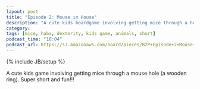 ```yaml
---
layout: post
title: "Episode 2: Mouse in House"
description: "A cute kids boardgame involving getting mice through a hole."
category: 
tags: [mice, haba, dexterity, kids game, animals, short]
podcast_time: "10:04"
podcast_url: https://s3.amazonaws.com/board2pieces/B2P+Episode+2+Mouse+in+House.mp3
---
```

{% include JB/setup %}

A cute kids game involving getting mice through a mouse hole (a wooden ring). Super short and fun!!!
